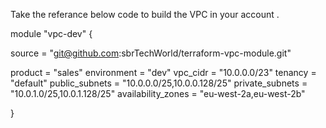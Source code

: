 Take the referance below code to build the VPC in your account .

module "vpc-dev" {

 source = "git@github.com:sbrTechWorld/terraform-vpc-module.git"

  product            = "sales"
  environment        = "dev"
  vpc_cidr           = "10.0.0.0/23"
  tenancy            = "default"
  public_subnets     = "10.0.0.0/25,10.0.0.128/25"
  private_subnets    = "10.0.1.0/25,10.0.1.128/25"
  availability_zones = "eu-west-2a,eu-west-2b"

}

